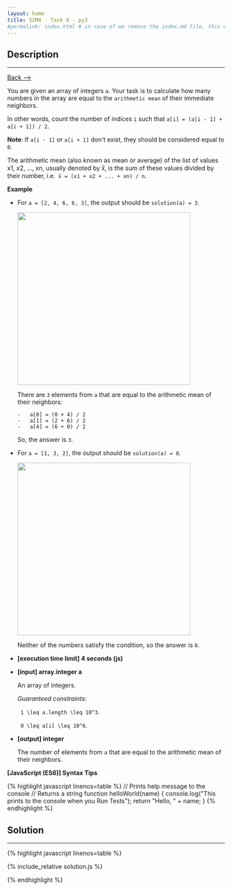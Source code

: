 ```yaml
---
layout: home
title: S2M4 - Task 4 - py3
#permalink: index.html # in case of we remove the index.md file, this doc will be the index page
---
```


<div class="row">
<div class="columnStmt" markdown="1">

##  Description
------

[Back --> ](../README.md) 

You are given an array of integers `a`. Your task is to calculate how many numbers in the array are equal to the `arithmetic mean` of their immediate neighbors.

In other words, count the number of indices `i` such that `a[i] = (a[i - 1] + a[i + 1]) / 2`.

**Note**: If `a[i - 1]` or `a[i + 1]` don't exist, they should be considered equal to `0`.

The arithmetic mean (also known as mean or average) of the list of values x1, x2, ..., xn, usually denoted by x̅, is the sum of these values divided by their number, i.e.` x̅ = (x1 + x2 + ... + xn) / n`.

**Example**

-   For `a = [2, 4, 6, 6, 3]`, the output should be `solution(a) = 3`.

    <p align="left" ><a href="https://codesignal.s3.amazonaws.com/uploads/299602283720448/19506converted.mp4" >
    <img src="./../img/S2M4_40.png" width="400" height="225" style="width: 400px; height: 400px;"></a></p> 

    There are `3` elements from `a` that are equal to the arithmetic mean of their neighbors:

        -   a[0] = (0 + 4) / 2
        -   a[1] = (2 + 6) / 2
        -   a[4] = (6 + 0) / 2

    So, the answer is `3`.

-   For `a = [1, 3, 2]`, the output should be `solution(a) = 0`.

    <p align="left" ><a href="https://codesignal.s3.amazonaws.com/uploads/299602283720448/19506converted.mp4" >
        <img src="./../img/S2M4_4.png" width="400" height="225" style="width: 400px; height: 400px;"></a></p> 

    Neither of the numbers satisfy the condition, so the answer is `0`.

* **[execution time limit] 4 seconds (js)**

* **[input] array.integer a**

    An array of integers.

    *Guaranteed constraints:*
    
    <code type='math/tex'> 1 \leq a.length \leq 10^3</code>.
    
    <code type='math/tex'> 0 \leq a[i] \leq 10^6</code>.

* **[output] integer**

    The number of elements from `a` that are equal to the arithmetic mean of their neighbors.

**[JavaScript (ES6)] Syntax Tips**

{% highlight javascript linenos=table %}
// Prints help message to the console
// Returns a string
function helloWorld(name) {
    console.log("This prints to the console when you Run Tests");
    return "Hello, " + name;
}
{% endhighlight %}

</div>
<div class="columnSol" markdown="1">

## Solution
------

{% highlight javascript linenos=table %}

{% include_relative solution.js %}

{% endhighlight %}

</div>
</div>